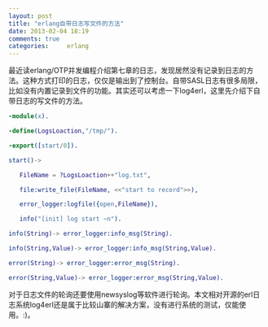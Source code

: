 ```yaml
---
layout: post
title: "erlang自带日志写文件的方法"
date: 2013-02-04 18:19
comments: true
categories:     erlang
---
```


最近读erlang/OTP并发编程介绍第七章的日志，发现居然没有记录到日志的方法。这种方式打印的日志，仅仅是输出到了控制台。自带SASL日志有很多局限，比如没有内置记录到文件的功能。其实还可以考虑一下log4erl，这里先介绍下自带日志的写文件的方法。

```erlang
-module(x).

-define(LogsLoaction,"/tmp/").

-export([start/0]).

start()->

   FileName = ?LogsLoaction++"log.txt",

   file:write_file(FileName, <<"start to record">>),

   error_logger:logfile({open,FileName}),

   info("[init] log start ~n").

info(String)-> error_logger:info_msg(String).

info(String,Value)-> error_logger:info_msg(String,Value).

error(String)-> error_logger:error_msg(String).

error(String,Value)-> error_logger:error_msg(String,Value).
```

对于日志文件的轮询还要使用newsyslog等软件进行轮询。本文相对开源的erl日志系统log4erl还是属于比较山寨的解决方案，没有进行系统的测试，仅能使用。:)。
        
        